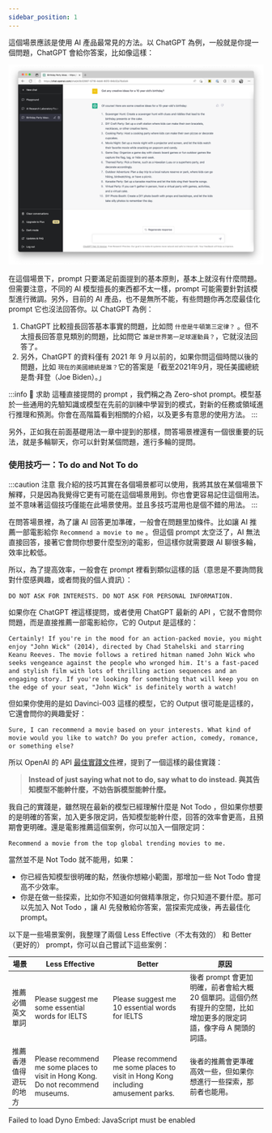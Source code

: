 ```yaml
---
sidebar_position: 1
---
```

<head>
  <script defer="defer" src="https://embed.trydyno.com/embedder.js"></script>
  <link href="https://embed.trydyno.com/embedder.css" rel="stylesheet" />
</head>

這個場景應該是使用 AI 產品最常見的方法。以 ChatGPT 為例，一般就是你提一個問題，ChatGPT 會給你答案，比如像這樣：

![Q&AExample.png](./assets/Q%26AExample.png)

在這個場景下，prompt 只要滿足前面提到的基本原則，基本上就沒有什麼問題。但需要注意，不同的 AI 模型擅長的東西都不太一樣，prompt 可能需要針對該模型進行微調。另外，目前的 AI 產品，也不是無所不能，有些問題你再怎麼最佳化 prompt 它也沒法回答你。以 ChatGPT 為例：

1. ChatGPT 比較擅長回答基本事實的問題，比如問 `什麼是牛頓第三定律？` 。但不太擅長回答意見類別的問題，比如問它 `誰是世界第一足球運動員？`，它就沒法回答了。
2. 另外，ChatGPT 的資料僅有 2021 年 9 月以前的，如果你問這個時間以後的問題，比如 `現在的美國總統是誰？`它的答案是「截至2021年9月，現任美國總統是喬·拜登（Joe Biden）。」

:::info 🔴 求助
這種直接提問的 prompt ，我們稱之為 Zero-shot prompt。模型基於一些通用的先驗知識或模型在先前的訓練中學習到的模式，對新的任務或領域進行推理和預測。你會在高階篇看到相關的介紹，以及更多有意思的使用方法。
:::

另外，正如我在前面基礎用法一章中提到的那樣，問答場景裡還有一個很重要的玩法，就是多輪聊天，你可以針對某個問題，進行多輪的提問。

### **使用技巧一：To do and Not To do**

:::caution 注意
我介紹的技巧其實在各個場景都可以使用，我將其放在某個場景下解釋，只是因為我覺得它更有可能在這個場景用到。你也會更容易記住這個用法。並不意味著這個技巧僅能在此場景使用。並且多技巧混用也是個不錯的用法。
:::

在問答場景裡，為了讓 AI 回答更加準確，一般會在問題里加條件。比如讓 AI 推薦一部電影給你 `Recommend a movie to me` 。但這個 prompt 太空泛了，AI 無法直接回答，接著它會問你想要什麼型別的電影，但這樣你就需要跟 AI 聊很多輪，效率比較低。

所以，為了提高效率，一般會在 prompt 裡看到類似這樣的話（意思是不要詢問我對什麼感興趣，或者問我的個人資訊）：

```other
DO NOT ASK FOR INTERESTS. DO NOT ASK FOR PERSONAL INFORMATION.
```

如果你在 ChatGPT 裡這樣提問，或者使用 ChatGPT 最新的 API ，它就不會問你問題，而是直接推薦一部電影給你，它的 Output 是這樣的：

```other
Certainly! If you're in the mood for an action-packed movie, you might enjoy "John Wick" (2014), directed by Chad Stahelski and starring Keanu Reeves. The movie follows a retired hitman named John Wick who seeks vengeance against the people who wronged him. It's a fast-paced and stylish film with lots of thrilling action sequences and an engaging story. If you're looking for something that will keep you on the edge of your seat, "John Wick" is definitely worth a watch!
```

但如果你使用的是如 Davinci-003 這樣的模型，它的 Output 很可能是這樣的，它還會問你的興趣愛好：

```other
Sure, I can recommend a movie based on your interests. What kind of movie would you like to watch? Do you prefer action, comedy, romance, or something else?
```

所以 OpenAI 的 API [最佳實踐文件](https://help.openai.com/en/articles/6654000-best-practices-for-prompt-engineering-with-openai-api)裡，提到了一個這樣的最佳實踐：

> **Instead of just saying what not to do, say what to do instead. 與其告知模型不能幹什麼，不妨告訴模型能幹什麼。** 

我自己的實踐是，雖然現在最新的模型已經理解什麼是 Not Todo ，但如果你想要的是明確的答案，加入更多限定詞，告知模型能幹什麼，回答的效率會更高，且預期會更明確。還是電影推薦這個案例，你可以加入一個限定詞：

```other
Recommend a movie from the top global trending movies to me.
```

當然並不是 Not Todo 就不能用，如果：

- 你已經告知模型很明確的點，然後你想縮小範圍，那增加一些 Not Todo 會提高不少效率。
- 你是在做一些探索，比如你不知道如何做精準限定，你只知道不要什麼。那可以先加入 Not Todo ，讓 AI 先發散給你答案，當探索完成後，再去最佳化 prompt。

以下是一些場景案例，我整理了兩個 Less Effective（不太有效的） 和 Better（更好的） prompt，你可以自己嘗試下這些案例：

| 場景          | Less Effective                                                                   | Better                                                                           | 原因                                                                |
| ----------- | -------------------------------------------------------------------------------- | -------------------------------------------------------------------------------- | ----------------------------------------------------------------- |
| 推薦必備英文單詞    | Please suggest me some essential words for IELTS                                 | Please suggest me 10 essential words for IELTS                                   | 後者 prompt 會更加明確，前者會給大概 20 個單詞。這個仍然有提升的空間，比如增加更多的限定詞語，像字母 A 開頭的詞語。 |
| 推薦香港值得遊玩的地方 | Please recommend me some places to visit in Hong Kong. Do not recommend museums. | Please recommend me some places to visit in Hong Kong including amusement parks. | 後者的推薦會更準確高效一些，但如果你想進行一些探索，那前者也能用。                                 |

<div trydyno-embed="" openai-model="text-davinci-003" initial-prompt="Please suggest me some essential words for IELTS" initial-response="1. Essential: important, necessary, required, indispensable, vital
1. Important: critical, significant, major, key, essential
2. Necessary: essential, required, indispensable, mandatory, needful
3. Required: necessary, essential, mandatory, needed, called for
4. Indispensable: essential, necessary, vital, critical, required" max-tokens="256" box-rows="3" model-temp="0.7" top-p="1">
    <noscript>Failed to load Dyno Embed: JavaScript must be enabled</noscript>
</div>
